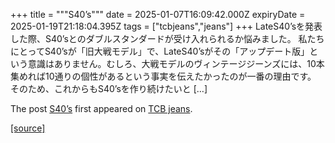 +++
title = """S40’s"""
date = 2025-01-07T16:09:42.000Z
expiryDate = 2025-01-19T21:18:04.395Z
tags = ["tcbjeans","jeans"]
+++
LateS40’sを発表した際、S40’sとのダブルスタンダードが受け入れられるか悩みました。 私たちにとってS40’sが「旧大戦モデル」で、LateS40’sがその「アップデート版」という意識はありません。むしろ、大戦モデルのヴィンテージジーンズには、10本集めれば10通りの個性があるという事実を伝えたかったのが一番の理由です。 そのため、これからもS40’sを作り続けたいと \[…\]

The post [S40’s](http://tcbjeans.com/2025/01/08/50674) first appeared on [TCB jeans](http://tcbjeans.com).

[[source]](http://tcbjeans.com/2025/01/08/50674)
